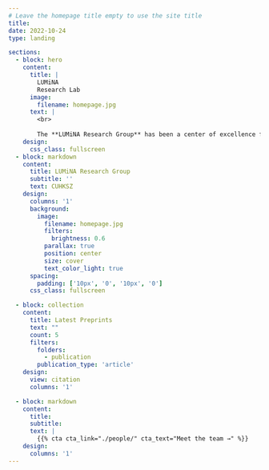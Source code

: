 ```yaml
---
# Leave the homepage title empty to use the site title
title:
date: 2022-10-24
type: landing

sections:
  - block: hero
    content:
      title: |
        LUMiNA
        Research Lab
      image:
        filename: homepage.jpg
      text: |
        <br>
        
        The **LUMiNA Research Group** has been a center of excellence for Artificial Intelligence research, teaching, and practice since its founding in 2016.
    design:
      css_class: fullscreen
  - block: markdown
    content:
      title: LUMiNA Research Group
      subtitle: ''
      text: CUHKSZ
    design:
      columns: '1'
      background:
        image: 
          filename: homepage.jpg
          filters:
            brightness: 0.6
          parallax: true
          position: center
          size: cover
          text_color_light: true
      spacing:
        padding: ['10px', '0', '10px', '0']
      css_class: fullscreen

  - block: collection
    content:
      title: Latest Preprints
      text: ""
      count: 5
      filters:
        folders:
          - publication
        publication_type: 'article'
    design:
      view: citation
      columns: '1'

  - block: markdown
    content:
      title:
      subtitle:
      text: |
        {{% cta cta_link="./people/" cta_text="Meet the team →" %}}
    design:
      columns: '1'
---
```

